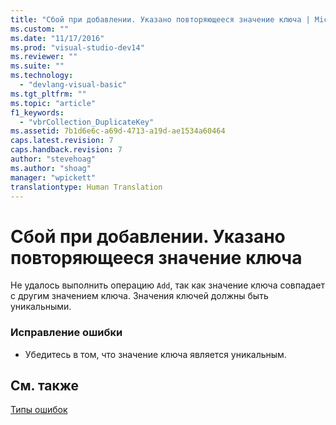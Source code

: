 ```yaml
---
title: "Сбой при добавлении. Указано повторяющееся значение ключа | Microsoft Docs"
ms.custom: ""
ms.date: "11/17/2016"
ms.prod: "visual-studio-dev14"
ms.reviewer: ""
ms.suite: ""
ms.technology: 
  - "devlang-visual-basic"
ms.tgt_pltfrm: ""
ms.topic: "article"
f1_keywords: 
  - "vbrCollection_DuplicateKey"
ms.assetid: 7b1d6e6c-a69d-4713-a19d-ae1534a60464
caps.latest.revision: 7
caps.handback.revision: 7
author: "stevehoag"
ms.author: "shoag"
manager: "wpickett"
translationtype: Human Translation
---
```

# Сбой при добавлении. Указано повторяющееся значение ключа
Не удалось выполнить операцию `Add`, так как значение ключа совпадает с другим значением ключа. Значения ключей должны быть уникальными.  
  
### Исправление ошибки  
  
-   Убедитесь в том, что значение ключа является уникальным.  
  
## См. также  
 [Типы ошибок](../../visual-basic/programming-guide/language-features/error-types.md)